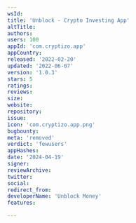 ```yaml
---
wsId: 
title: 'Unblock - Crypto Investing App'
altTitle: 
authors: 
users: 100
appId: 'com.cryptizo.app'
appCountry: 
released: '2022-02-20'
updated: '2022-06-07'
version: '1.0.3'
stars: 5
ratings: 
reviews: 
size: 
website: 
repository: 
issue: 
icon: 'com.cryptizo.app.png'
bugbounty: 
meta: 'removed'
verdict: 'fewusers'
appHashes: 
date: '2024-04-19'
signer: 
reviewArchive: 
twitter: 
social: 
redirect_from: 
developerName: 'Unblock Money'
features: 

---
```


